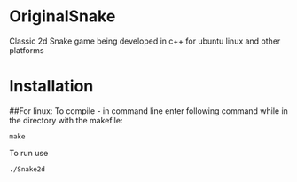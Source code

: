 # OriginalSnake
Classic 2d Snake game being developed in c++ for ubuntu linux and other platforms

# Installation
##For linux: 
To compile - in command line enter following command while in the directory with the makefile:
```
make
```
To run use
```
./Snake2d
```

